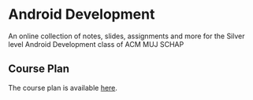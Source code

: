 # Android Development
An online collection of notes, slides, assignments and more for the Silver level Android Development class of ACM MUJ SCHAP

## Course Plan
The course plan is available [here](https://docs.google.com/document/d/1vzLP--91q6-Qjpdv_6hQRNL8EpJoDyQzO49XvUY8ryQ/edit?usp=sharing).
